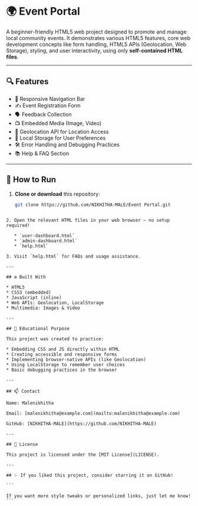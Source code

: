 
# 🌍  Event Portal

A beginner-friendly HTML5 web project designed to promote and manage local community events. It demonstrates various HTML5 features, core web development concepts like form handling, HTML5 APIs (Geolocation, Web Storage), styling, and user interactivity, using only **self-contained HTML files**.

---

## 🔍 Features

- 🧭 Responsive Navigation Bar  
- ✍️ Event Registration Form  
- 🗣️ Feedback Collection  
- 📺 Embedded Media (Image, Video)  
- 🧭 Geolocation API for Location Access  
- 💾 Local Storage for User Preferences  
- 🛠️ Error Handling and Debugging Practices  
- 📚 Help & FAQ Section  

---

## 🚩 How to Run

1. **Clone or download** this repository:
   ```bash
   git clone https://github.com/NIKHITHA-MALE/Event Portal.git
````

2. Open the relevant HTML files in your web browser — no setup required!

   * `user-dashboard.html`
   * `admin-dashboard.html`
   * `help.html`

3. Visit `help.html` for FAQs and usage assistance.

---

## ⚙️ Built With

* HTML5
* CSS3 (embedded)
* JavaScript (inline)
* Web APIs: Geolocation, LocalStorage
* Multimedia: Images & Video

---

## 🎯 Educational Purpose

This project was created to practice:

* Embedding CSS and JS directly within HTML
* Creating accessible and responsive forms
* Implementing browser-native APIs (like Geolocation)
* Using LocalStorage to remember user choices
* Basic debugging practices in the browser

---

## 📫 Contact

Name: Malenikhitha

Email: [malenikhitha@example.com](mailto:malenikhitha@example.com)

GitHub: [NIKHITHA-MALE](https://github.com/NIKHITHA-MALE)

---

## 📜 License

This project is licensed under the [MIT License](LICENSE).

---

## ✨ If you liked this project, consider starring it on GitHub!

```

If you want more style tweaks or personalized links, just let me know!
```
